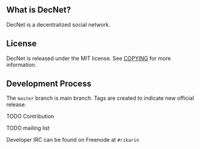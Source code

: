 What is DecNet?
---------------

DecNet is a decentralized social network.

License
-------

DecNet is released under the MIT license. See [COPYING](COPYING) for more information.

Development Process
-------------------

The `master` branch is main branch. Tags are created to indicate new official release.

TODO Contribution

TODO mailing list

Developer IRC can be found on Freenode at `#rikarin`

